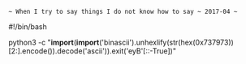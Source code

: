     
    ~ When I try to say things I do not know how to say ~ 2017-04 ~

#!/bin/bash

python3 -c "__import__(__import__('binascii').unhexlify(str(hex(0x737973))[2:].encode()).decode('ascii')).exit('eyB'[::-True])"

